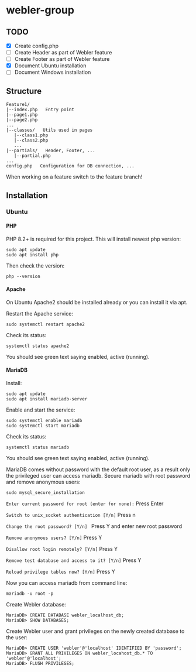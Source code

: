 # webler-group

## TODO

- [x] Create config.php
- [ ] Create Header as part of Webler feature
- [ ] Create Footer as part of Webler feature
- [x] Document Ubuntu installation
- [ ] Document Windows installation

## Structure

```
Feature1/
|--index.php   Entry point
|--page1.php
|--page2.php
...
|--classes/   Utils used in pages
   |--class1.php
   |--class2.php
   ...
|--partials/   Header, Footer, ...
   |--partial.php
...
config.php   Configuration for DB connection, ...
```

When working on a feature switch to the feature branch!

## Installation

### Ubuntu

#### PHP

PHP 8.2+ is required for this project. This will install newest php version:

```
sudo apt update
sudo apt install php
```

Then check the version:

```
php --version
```

#### Apache

On Ubuntu Apache2 should be installed already or you can install it via apt.

Restart the Apache service:

```
sudo systemctl restart apache2
```

Check its status:

```
systemctl status apache2
```

You should see green text saying enabled, active (running).

#### MariaDB

Install:

```
sudo apt update
sudo apt install mariadb-server
```

Enable and start the service:

```
sudo systemctl enable mariadb
sudo systemctl start mariadb
```

Check its status:

```
systemctl status mariadb
```

You should see green text saying enabled, active (running).

MariaDB comes without password with the default root user, as a result only the privileged user can access mariadb. Secure mariadb with root password and remove anonymous users:

```
sudo mysql_secure_installation
```

`Enter current password for root (enter for none):` Press Enter

`Switch to unix_socket authentication [Y/n]` Press n

`Change the root password? [Y/n] ` Press Y and enter new root password

`Remove anonymous users? [Y/n]` Press Y

`Disallow root login remotely? [Y/n]` Press Y

`Remove test database and access to it? [Y/n]` Press Y

`Reload privilege tables now? [Y/n]` Press Y

Now you can access mariadb from command line:

```
mariadb -u root -p
```

Create Webler database:

```
MariaDB> CREATE DATABASE webler_localhost_db;
MariaDB> SHOW DATABASES;
```

Create Webler user and grant privileges on the newly created database to the user:

```
MariaDB> CREATE USER 'webler'@'localhost' IDENTIFIED BY 'password';
MariaDB> GRANT ALL PRIVILEGES ON webler_locahost_db.* TO 'webler'@'localhost';
MariaDB> FLUSH PRIVILEGES;
